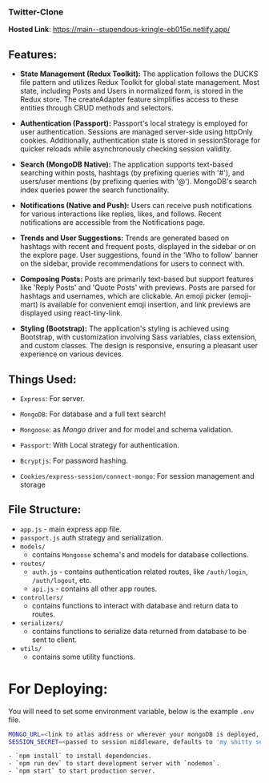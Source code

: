 ### Twitter-Clone
**Hosted Link**: https://main--stupendous-kringle-eb015e.netlify.app/

## Features:
- **State Management (Redux Toolkit):** The application follows the DUCKS file pattern and utilizes Redux Toolkit for global state management. Most state, including Posts and Users in normalized form, is stored in the Redux store. The createAdapter feature simplifies access to these entities through CRUD methods and selectors.

- **Authentication (Passport):** Passport's local strategy is employed for user authentication. Sessions are managed server-side using httpOnly cookies. Additionally, authentication state is stored in sessionStorage for quicker reloads while asynchronously checking session validity.

- **Search (MongoDB Native):** The application supports text-based searching within posts, hashtags (by prefixing queries with '#'), and users/user mentions (by prefixing queries with '@'). MongoDB's search index queries power the search functionality.

- **Notifications (Native and Push):** Users can receive push notifications for various interactions like replies, likes, and follows. Recent notifications are accessible from the Notifications page.

- **Trends and User Suggestions:** Trends are generated based on hashtags with recent and frequent posts, displayed in the sidebar or on the explore page. User suggestions, found in the 'Who to follow' banner on the sidebar, provide recommendations for users to connect with.

- **Composing Posts:** Posts are primarily text-based but support features like 'Reply Posts' and 'Quote Posts' with previews. Posts are parsed for hashtags and usernames, which are clickable. An emoji picker (emoji-mart) is available for convenient emoji insertion, and link previews are displayed using react-tiny-link.

- **Styling (Bootstrap):** The application's styling is achieved using Bootstrap, with customization involving Sass variables, class extension, and custom classes. The design is responsive, ensuring a pleasant user experience on various devices.

## Things Used:

- `Express`: For server.

- `MongoDB`: For database and a full text search!

- `Mongoose`: as *Mongo* driver and for model and schema validation.

- `Passport`: With Local strategy for authentication.

- `Bcryptjs`: For password hashing.

- `Cookies/express-session/connect-mongo`: For session management and storage

## File Structure:

- `app.js` - main express app file.
- `passport.js` auth strategy and serialization.
- `models/`
  - contains `Mongoose` schema's and models for database collections.
- `routes/`
  - `auth.js` - contains authentication related routes, like `/auth/login`, `/auth/logout`, etc.
  - `api.js` - contains all other app routes.
- `controllers/`
  - contains functions to interact with database and return data to routes.
- `serializers/`
  - contains functions to serialize data returned from database to be sent to client.
- `utils/`
  - contains some utility functions.

# For Deploying:

You will need to set some environment variable, below is the example `.env` file.

```bash
MONGO_URL=<link to atlas address or wherever your mongoDB is deployed, defaults to 'mongodb://localhost/test'>
SESSION_SECRET=<passed to session middleware, defaults to 'my shitty session secret'>

- `npm install` to install dependencies.
- `npm run dev` to start development server with `nodemon`.
- `npm start` to start production server.
